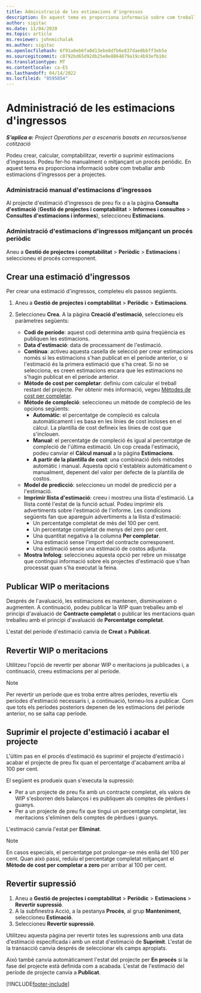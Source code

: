 ```yaml
---
title: Administració de les estimacions d'ingressos
description: En aquest tema es proporciona informació sobre com treballar amb estimacions d'ingressos per a projectes.
author: sigitac
ms.date: 11/04/2020
ms.topic: article
ms.reviewer: johnmichalak
ms.author: sigitac
ms.openlocfilehash: 6f91a0eb6fa0d13ebe8dfb6e837dae0bbff3eb5e
ms.sourcegitcommit: c0792bd65d92db25e0e8864879a19c4b93efb10c
ms.translationtype: MT
ms.contentlocale: ca-ES
ms.lasthandoff: 04/14/2022
ms.locfileid: "8595854"
---
```

# <a name="manage-revenue-estimates"></a>Administració de les estimacions d'ingressos

_**S'aplica a:** Project Operations per a escenaris basats en recursos/sense cotització_

Podeu crear, calcular, comptabilitzar, revertir o suprimir estimacions d'ingressos. Podeu fer-ho manualment o mitjançant un procés periòdic. En aquest tema es proporciona informació sobre com treballar amb estimacions d'ingressos per a projectes.

### <a name="manage-revenue-estimates-manually"></a>Administració manual d'estimacions d'ingressos

Al projecte d'estimació d'ingressos de preu fix o a la pàgina **Consulta d'estimació** (**Gestió de projectes i comptabilitat** > **Informes i consultes** > **Consultes d'estimacions i informes**), seleccioneu **Estimacions**.

### <a name="manage-revenue-estimates-using-a-periodic-process"></a>Administració d'estimacions d'ingressos mitjançant un procés periòdic

Aneu a **Gestió de projectes i comptabilitat** > **Periòdic** > **Estimacions** i seleccioneu el procés corresponent.

## <a name="create-a-revenue-estimate"></a>Crear una estimació d'ingressos

Per crear una estimació d'ingressos, completeu els passos següents. 

1. Aneu a **Gestió de projectes i comptabilitat** > **Periòdic** > **Estimacions**.
2. Seleccioneu **Crea**. A la pàgina **Creació d'estimació**, seleccioneu els paràmetres següents:

   - **Codi de període**: aquest codi determina amb quina freqüència es publiquen les estimacions.
   - **Data d'estimació**: data de processament de l'estimació.
   - **Contínua**: activeu aquesta casella de selecció per crear estimacions només si les estimacions s'han publicat en el període anterior, o si l'estimació és la primera estimació que s'ha creat. Si no se selecciona, es creen estimacions encara que les estimacions no s'hagin publicat en el període anterior.
   - **Mètode de cost per completar**: definiu com calcular el treball restant del projecte. Per obtenir més informació, vegeu [Mètodes de cost per completar](cost-complete-methods.md).
   - **Mètode de compleció**: seleccioneu un mètode de compleció de les opcions següents:
     - **Automàtic**: el percentatge de compleció es calcula automàticament i es basa en les línies de cost incloses en el càlcul. La plantilla de cost defineix les línies de cost que s'inclouen.
     - **Manual**: el percentatge de compleció és igual al percentatge de compleció de l'última estimació. Un cop creada l'estimació, podeu canviar el **Càlcul manual** a la pàgina **Estimacions**.
     - **A partir de la plantilla de cost**: una combinació dels mètodes automàtic i manual. Aquesta opció s'estableix automàticament o manualment, depenent del valor per defecte de la plantilla de costos.
   - **Model de predicció**: seleccioneu un model de predicció per a l'estimació.
   - **Imprimir llista d'estimació**: creeu i mostreu una llista d'estimació. La llista conté l'estat de la funció actual. Podeu imprimir els advertiments sobre l'estimació de l'informe. Les condicions següents fan que apareguin advertiments a la llista d'estimació:
     - Un percentatge completat de més del 100 per cent.
     - Un percentatge completat de menys del zero per cent.
     - Una quantitat negativa a la columna **Per completar**.
     - Una estimació sense l'import del contracte corresponent.
     - Una estimació sense una estimació de costos adjunta.
   - **Mostra Infolog**: seleccioneu aquesta opció per rebre un missatge que contingui informació sobre els projectes d'estimació que s'han processat quan s'ha executat la feina.


## <a name="post-wip-or-accruals"></a>Publicar WIP o meritacions

Després de l'avaluació, les estimacions es mantenen, disminueixen o augmenten. A continuació, podeu publicar la WIP quan treballeu amb el principi d'avaluació de **Contracte completat** o publicar les meritacions quan treballeu amb el principi d'avaluació de **Percentatge completat**.
  
L'estat del període d'estimació canvia de **Creat** a **Publicat**.

## <a name="reverse-wip-or-accruals"></a>Revertir WIP o meritacions

Utilitzeu l'opció de revertir per abonar WIP o meritacions ja publicades i, a continuació, creeu estimacions per al període.

> [!NOTE]
> Per revertir un període que es troba entre altres períodes, revertiu els períodes d'estimació necessaris i, a continuació, torneu-los a publicar. Com que tots els períodes posteriors depenen de les estimacions del període anterior, no se salta cap període.

## <a name="eliminate-the-estimate-project-and-finish-the-project"></a>Suprimir el projecte d'estimació i acabar el projecte

L'últim pas en el procés d'estimació és suprimir el projecte d'estimació i acabar el projecte de preu fix quan el percentatge d'acabament arriba al 100 per cent.

El següent es produeix quan s'executa la supressió:

- Per a un projecte de preu fix amb un contracte completat, els valors de WIP s'esborren dels balanços i es publiquen als comptes de pèrdues i guanys.
- Per a un projecte de preu fix que tingui un percentatge completat, les meritacions s'eliminen dels comptes de pèrdues i guanys.

L'estimació canvia l'estat per **Eliminat**.

> [!NOTE]
> En casos especials, el percentatge pot prolongar-se més enllà del 100 per cent. Quan això passi, reduïu el percentatge completat mitjançant el **Mètode de cost per completar a zero** per arribar al 100 per cent.

## <a name="reverse-elimination"></a>Revertir supressió

1. Aneu a **Gestió de projectes i comptabilitat** > **Periòdic** > **Estimacions** > **Revertir supressió**. 
2. A la subfinestra Acció, a la pestanya **Procés**, al grup **Manteniment**, seleccioneu **Estimació**. 
3. Seleccioneu **Revertir supressió**.

Utilitzeu aquesta pàgina per revertir totes les supressions amb una data d'estimació especificada i amb un estat d'estimació de **Suprimit**. L'estat de la transacció canvia després de seleccionar els camps apropiats.

Això també canvia automàticament l'estat del projecte per **En procés** si la fase del projecte està definida com a acabada. L'estat de l'estimació del període de projecte canvia a **Publicat**.


[!INCLUDE[footer-include](../includes/footer-banner.md)]
